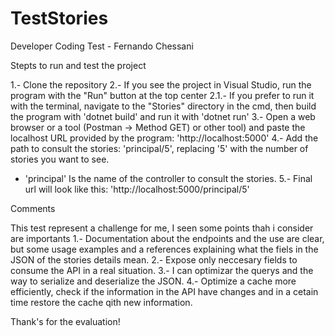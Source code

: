# TestStories
Developer Coding Test - Fernando Chessani

Stepts to run and test the project

1.- Clone the repository 
2.- If you see the project in Visual Studio, run the program with the "Run" button at the top center 
2.1.- If you prefer to run it with the terminal, navigate to the "Stories" directory in the cmd, then build the program with 'dotnet build' and run it with 'dotnet run'
3.- Open a web browser or a tool (Postman -> Method GET) or other tool) and paste the localhost URL provided by the program: 'http://localhost:5000'
4.- Add the path to consult the stories: 'principal/5', replacing '5' with the number of stories you want to see. 
  * 'principal' Is the name of the controller to consult the stories. 
5.- Final url will look like this: 'http://localhost:5000/principal/5'

Comments

This test represent a challenge for me, I seen some points thah i consider are importants
1.- Documentation about the endpoints and the use are clear, but some usage examples and a references explaining what the fiels in the JSON of the stories details mean.
2.- Expose only neccesary fields to consume the API in a real situation.
3.- I can optimizar the querys and the way to serialize and deserialize the JSON.
4.- Optimize a cache more efficiently, check if the information in the API have changes and in a cetain time restore the cache qith new information.


Thank's for the evaluation!
